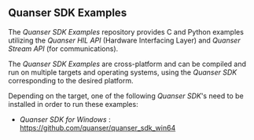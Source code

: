 Quanser SDK Examples
-----------------------------------
The *Quanser SDK Examples* repository provides C and Python examples utilizing the *Quanser HIL API* (Hardware Interfacing Layer) and *Quanser Stream API* (for communications). 

The *Quanser SDK Examples* are cross-platform and can be compiled and run on multiple targets and operating systems, using the *Quanser SDK* corresponding to the desired platform. 

Depending on the target, one of the following *Quanser SDK*'s need to be installed in order to run these examples: 

- *Quanser SDK for Windows* : https://github.com/quanser/quanser_sdk_win64

<!-- - *Quanser SDK for Linux* : https://github.com/quanser/quanser_sdk_linux-->

<!-- - *Quanser SDK for macOS* : https://github.com/quanser/quanser_sdk_macos-->

